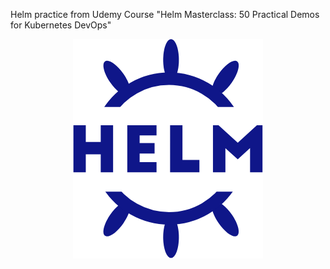 Helm practice from Udemy Course "Helm Masterclass: 50 Practical Demos for Kubernetes DevOps"

<p align="center">
  <img src="helm.png" alt="helm">
</p>
